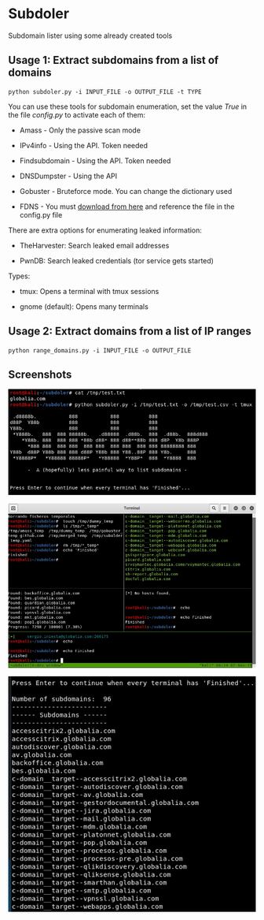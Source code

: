# Subdoler

Subdomain lister using some already created tools 



## Usage 1: Extract subdomains from a list of domains

```
python subdoler.py -i INPUT_FILE -o OUTPUT_FILE -t TYPE
```

You can use these tools for subdomain enumeration, set the value *True* in the file *config.py* to activate each of them:

- Amass - Only the passive scan mode

- IPv4info - Using the API. Token needed

- Findsubdomain - Using the API. Token needed

- DNSDumpster - Using the API

- Gobuster - Bruteforce mode. You can change the dictionary used

- FDNS - You must [download from here](https://opendata.rapid7.com/sonar.fdns_v2/) and reference the file in the config.py file


There are extra options for enumerating leaked information:

- TheHarvester: Search leaked email addresses

- PwnDB: Search leaked credentials (tor service gets started)


Types:

- tmux: Opens a terminal with tmux sessions 

- gnome (default): Opens many terminals



## Usage 2: Extract domains from a list of IP ranges

```
python range_domains.py -i INPUT_FILE -o OUTPUT_FILE
```


## Screenshots

![image](images/image1.jpg)

![image](images/image2.jpg)

![image](images/image3.jpg)